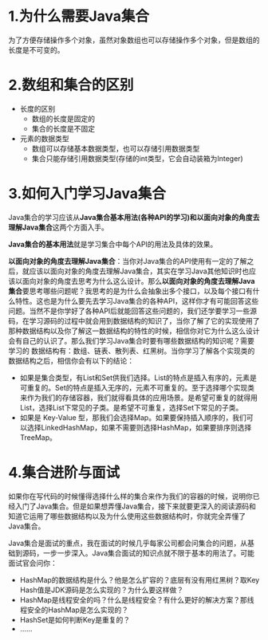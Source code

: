 # 1.为什么需要Java集合

为了方便存储操作多个对象，虽然对象数组也可以存储操作多个对象，但是数组的长度是不可变的。

# 2.数组和集合的区别

* 长度的区别
  * 数组的长度是固定的
  * 集合的长度是不固定
* 元素的数据类型
  * 数组可以存储基本数据类型，也可以存储引用数据类型
  * 集合只能存储引用数据类型(存储的int类型，它会自动装箱为Integer)

# 3.如何入门学习Java集合

Java集合的学习应该从**Java集合基本用法(各种API的学习)**和**以面向对象的角度去理解Java集合**这两个方面入手。

**Java集合的基本用法**就是学习集合中每个API的用法及具体的效果。

**以面向对象的角度去理解Java集合**：当你对Java集合的API使用有一定的了解之后，就应该以面向对象的角度去理解Java集合，其实在学习Java其他知识时也应该以面向对象的角度去思考为什么这么设计。那么**以面向对象的角度去理解Java集合**要思考哪些问题呢？我思考的是为什么会抽象出多个接口，以及每个接口有什么特性。这也是为什么要先去学习Java集合的各种API，这样你才有可能回答这些问题。当然不是你学好了各种API后就能回答这些问题的，我们还学要学习一些源码，在学习源码的过程中就会用到数据结构的知识了，当你了解了它的实现使用了那种数据结构以及你了解这一数据结构的特性的时候，相信你对它为什么这么设计会有自己的认识了。那么我们学习Java集合时要有哪些数据结构的知识呢？需要学习的 数据结构有：数组、链表、散列表、红黑树。当你学习了解各个实现类的数据结构之后，相信你会有以下的结论：

* 如果是集合类型，有List和Set供我们选择。List的特点是插⼊有序的，元素是可重复的。Set的特点是插⼊⽆序的，元素不可重复的。⾄于选择哪个实现类来作为我们的存储容器，我们就得看具体的应⽤场景。是希望可重复的就得⽤List，选择List下常⻅的⼦类。是希望不可重复，选择Set下常⻅的⼦类。
* 如果是 Key-Value 型，那我们会选择Map。如果要保持插⼊顺序的，我们可以选择LinkedHashMap，如果不需要则选择HashMap，如果要排序则选择TreeMap。

# 4.集合进阶与面试

如果你在写代码的时候懂得选择什么样的集合来作为我们的容器的时候，说明你已经入门了Java集合。但是如果想弄懂Java集合，接下来就要更深入的阅读源码和知道它运用了哪些数据结构以及为什么使用这些数据结构时，你就完全弄懂了Java集合。

Java集合是⾯试的重点，我在⾯试的时候⼏乎每家公司都会问集合的问题，从基础到源码，⼀步⼀步深⼊。Java集合⾯试的知识点就不限于基本的⽤法了。可能⾯试官会问你：

* HashMap的数据结构是什么？他是怎么扩容的？底层有没有⽤红⿊树？取Key Hash值是JDK源码是怎么实现的？为什么要这样做？
* HashMap是线程安全的吗？什么是线程安全？有什么更好的解决⽅案？那线程安全的HashMap是怎么实现的？
* HashSet是如何判断Key是重复的？
* ......